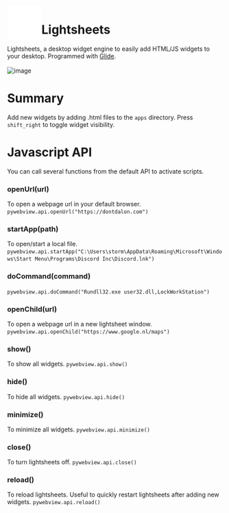 <img align="left" width="80" height="80" src="https://github.com/StormTersteeg/Lightsheets/blob/main/resources/icon.png" alt="icon">

# Lightsheets
Lightsheets, a desktop widget engine to easily add HTML/JS widgets to your desktop.
Programmed with [Glide](https://github.com/StormTersteeg/Python-Glide-Framework).<br><br>
![image](https://user-images.githubusercontent.com/42808385/191917214-87106d42-603e-4321-a73b-20df477a0e65.png)


# Summary
Add new widgets by adding .html files to the `apps` directory.
Press `shift_right` to toggle widget visibility.

# Javascript API
You can call several functions from the default API to activate scripts.

### openUrl(url)
To open a webpage url in your default browser.
`pywebview.api.openUrl("https://dontdalon.com")`

### startApp(path)
To open/start a local file.
`pywebview.api.startApp("C:\Users\storm\AppData\Roaming\Microsoft\Windows\Start Menu\Programs\Discord Inc\Discord.lnk")`

### doCommand(command)
`pywebview.api.doCommand("Rundll32.exe user32.dll,LockWorkStation")`

### openChild(url)
To open a webpage url in a new lightsheet window.
`pywebview.api.openChild("https://www.google.nl/maps")`

### show()
To show all widgets.
`pywebview.api.show()`

### hide()
To hide all widgets.
`pywebview.api.hide()`

### minimize()
To minimize all widgets.
``pywebview.api.minimize()``

### close()
To turn lightsheets off.
`pywebview.api.close()`

### reload()
To reload lightsheets. Useful to quickly restart lightsheets after adding new widgets.
`pywebview.api.reload()`
